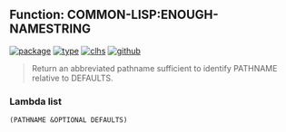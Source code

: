 ## Function: COMMON-LISP:ENOUGH-NAMESTRING
[![package](https://img.shields.io/badge/Package-COMMON--LISP-5f9ea0.svg?style=social&colorA=999999)](../) [![type](https://img.shields.io/badge/Type-Function-5f9ea0.svg?style=social&colorA=999999)](../#function) [![clhs](https://img.shields.io/badge/CLHS-ENOUGH--NAMESTRING-5f9ea0.svg?style=social&colorA=999999)](http://www.lispworks.com/documentation/HyperSpec/Body/f_namest.htm) [![github](https://img.shields.io/badge/GitHub-View_the_source-5f9ea0.svg?style=social&colorA=999999&logo=github)](https://github.com/sbcl/sbcl/blob/master/src/code/target-pathname.lisp/) 

> Return an abbreviated pathname sufficient to identify PATHNAME
> relative to DEFAULTS.

### Lambda list
```
(PATHNAME &OPTIONAL DEFAULTS)
```
